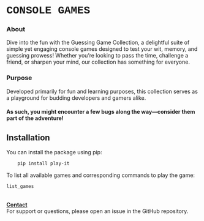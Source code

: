 <h1 style = 'font-family: "Lucida Console", "Courier New", monospace'>CONSOLE GAMES</h1>

### About
Dive into the fun with the Guessing Game Collection, a delightful suite of simple yet engaging console games designed to test your wit, memory, and guessing prowess! Whether you’re looking to pass the time, challenge a friend, or sharpen your mind, our collection has something for everyone.

### Purpose
Developed primarily for fun and learning purposes, this collection serves as a playground for budding developers and gamers alike. 
#### As such, you might encounter a few bugs along the way—consider them part of the adventure!

## Installation

You can install the package using pip:

```bash
    pip install play-it
```

To list all available games and corresponding commands to play the game:
```bash
list_games
``` 

<br>
<b><u>Contact</u></b><br>
For support or questions, please open an issue in the GitHub repository.
